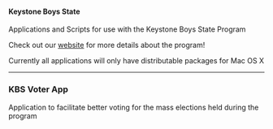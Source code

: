 #### Keystone Boys State

Applications and Scripts for use with the Keystone Boys State Program

Check out our [website](http://www.keystoneboysstate.com) for more details about the program!

Currently all applications will only have distributable packages for Mac OS X

- - -

### KBS Voter App

Application to facilitate better voting for the mass elections held during the program


